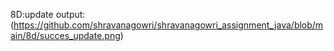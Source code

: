 8D:update
output:(https://github.com/shravanagowri/shravanagowri_assignment_java/blob/main/8d/succes_update.png)
